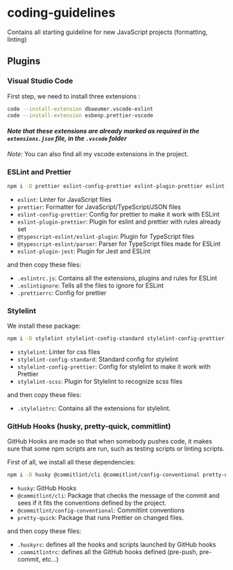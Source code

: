 # coding-guidelines

Contains all starting guideline for new JavaScript projects (formatting, linting)

## Plugins

### Visual Studio Code

First step, we need to install three extensions :

```bash
code --install-extension dbaeumer.vscode-eslint
code --install-extension esbenp.prettier-vscode
```

#### _Note that these extensions are already marked as required in the `extensions.json` file, in the `.vscode` folder_

_Note_: You can also find all my vscode extensions in the project.

### ESLint and Prettier

```bash
npm i -D prettier eslint-config-prettier eslint-plugin-prettier eslint-plugin-jest eslint @typescript-eslint/eslint-plugin @typescript-eslint/parser
```

- `eslint`: Linter for JavaScript files
- `prettier`: Formatter for JavaScript/TypeScript/JSON files
- `eslint-config-prettier`: Config for prettier to make it work with ESLint
- `eslint-plugin-prettier`: Plugin for eslint and prettier with rules already set
- `@typescript-eslint/eslint-plugin`: Plugin for TypeScript files
- `@typescript-eslint/parser`: Parser for TypeScript files made for ESLint
- `eslint-plugin-jest`: Plugin for Jest and ESLint

and then copy these files:

- `.eslintrc.js`: Contains all the extensions, plugins and rules for ESLint
- `.eslintignore`: Tells all the files to ignore for ESLint
- `.prettierrc`: Config for prettier

### Stylelint

We install these package:

```bash
npm i -D stylelint stylelint-config-standard stylelint-config-prettier stylelint-scss
```

- `stylelint`: Linter for css files
- `stylelint-config-standard`: Standard config for stylelint
- `stylelint-config-prettier`: Config for stylelint to make it work with Prettier
- `stylelint-scss`: Plugin for Stylelint to recognize scss files

and then copy these files:

- `.stylelintrc`: Contains all the extensions for stylelint.

### GitHub Hooks (husky, pretty-quick, commitlint)

GitHub Hooks are made so that when somebody pushes code, it makes sure that some npm scripts are run, such as testing scripts or linting scripts.

First of all, we install all these dependencies:

```bash
npm i -D husky @commitlint/cli @commitlint/config-conventional pretty-quick
```

- `husky`: GitHub Hooks
- `@commitlint/cli`: Package that checks the message of the commit and sees if it fits the conventions defined by the project.
- `@commitlint/config-conventional`: Commitlint conventions
- `pretty-quick`: Package that runs Prettier on changed files.

and then copy these files:

- `.huskyrc`: defines all the hooks and scripts launched by GitHub hooks
- `.commitlintrc`: defines all the GitHub hooks defined (pre-push, pre-commit, etc...)

